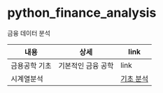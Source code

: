 # python_finance_analysis
금융 데이터 분석 

|내용|상세|link|
|----------|-------------|-----|
|금용공학 기초 | 기본적인 금융 공학 |link|
|시계열분석||[기초 분석](https://github.com/holictoweb/python_finance_analysis/blob/master/source/fpa_timeseries_01.ipynb)|
